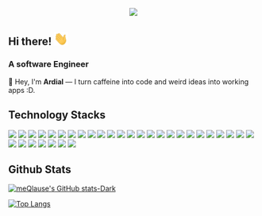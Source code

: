 <p align="center">
  <a href="https://spotify-github-profile.vercel.app/api/view.svg?uid=31ps3jmeh7qhiou7x3soarahez7y&redirect=true">
    <img src="https://spotify-github-profile.vercel.app/api/view.svg?uid=31ps3jmeh7qhiou7x3soarahez7y&theme=default&cover_image=false"/>
  </a>
</p>


<h2 align="start">
Hi there! <img src="https://raw.githubusercontent.com/ABSphreak/ABSphreak/master/gifs/Hi.gif" width="28px">
</h2>

<h3 align="start">
A software Engineer
 </h3>

<p align="start">
  👋 Hey, I'm <b>Ardial</b> — I turn caffeine into code and weird ideas into working apps :D. 
</p>


<h2 align="start">Technology Stacks</h2>
<p align="start">
<img src="https://img.shields.io/badge/react-%2320232a.svg?style=for-the-badge&logo=react&logoColor=%2361DAFB"/>
<img src="https://img.shields.io/badge/react_native-%2320232a.svg?style=for-the-badge&logo=react&logoColor=%2361DAFB"/>
<img src="https://img.shields.io/badge/Next-black?style=for-the-badge&logo=next.js&logoColor=white"/>
<img src="https://img.shields.io/badge/node.js-6DA55F?style=for-the-badge&logo=node.js&logoColor=white"/>
<img src="https://img.shields.io/badge/express.js-%23404d59.svg?style=for-the-badge&logo=express&logoColor=%2361DAFB"/>
<img src="https://img.shields.io/badge/laravel-%23FF2D20.svg?style=for-the-badge&logo=laravel&logoColor=white"/>
<img src="https://img.shields.io/badge/nestjs-%23E0234E.svg?style=for-the-badge&logo=nestjs&logoColor=white"/>
<img src="https://img.shields.io/badge/-jest-%23C21325?style=for-the-badge&logo=jest&logoColor=white"/>
<img src="https://img.shields.io/badge/-jest-%23C21325?style=for-the-badge&logo=jest&logoColor=white"/>
<img src="https://img.shields.io/badge/-TestingLibrary-%23E33332?style=for-the-badge&logo=testing-library&logoColor=white"/>
<img src="https://img.shields.io/badge/git-%23F05033.svg?style=for-the-badge&logo=git&logoColor=white"/>
<img src="https://img.shields.io/badge/nginx-%23009639.svg?style=for-the-badge&logo=nginx&logoColor=white"/>
<img src="https://img.shields.io/badge/ESLint-4B3263?style=for-the-badge&logo=eslint&logoColor=white"/>
<img src="https://img.shields.io/badge/Prisma-3982CE?style=for-the-badge&logo=Prisma&logoColor=white"/>
<img src="https://img.shields.io/badge/redux-%23593d88.svg?style=for-the-badge&logo=redux&logoColor=white"/>
<img src="https://img.shields.io/badge/javascript-%23323330.svg?style=for-the-badge&logo=javascript&logoColor=%23F7DF1E"/>
<img src="https://img.shields.io/badge/typescript-%23007ACC.svg?style=for-the-badge&logo=typescript&logoColor=white"/>
<img src="https://img.shields.io/badge/php-%23777BB4.svg?style=for-the-badge&logo=php&logoColor=white"/>
<img src="https://img.shields.io/badge/go-%2300ADD8.svg?style=for-the-badge&logo=go&logoColor=white"/>
<img src="https://img.shields.io/badge/apache-%23D42029.svg?style=for-the-badge&logo=apache&logoColor=white"/>
<img src="https://img.shields.io/badge/c%23-%23239120.svg?style=for-the-badge&logo=c-sharp&logoColor=white"/>
<img src="https://img.shields.io/badge/linux-%23FCC624.svg?style=for-the-badge&logo=linux&logoColor=black"/>
<img src="https://img.shields.io/badge/debian-%23A81D33.svg?style=for-the-badge&logo=debian&logoColor=white"/>
<img src="https://img.shields.io/badge/ubuntu-%23E95420.svg?style=for-the-badge&logo=ubuntu&logoColor=white"/>
<img src="https://img.shields.io/badge/kali-%23000000.svg?style=for-the-badge&logo=kali-linux&logoColor=white"/>
<img src="https://img.shields.io/badge/html5-%23E34F26.svg?style=for-the-badge&logo=html5&logoColor=white"/>
<img src="https://img.shields.io/badge/css3-%231572B6.svg?style=for-the-badge&logo=css3&logoColor=white"/>
<img src="https://img.shields.io/badge/tailwindcss-%2338B2AC.svg?style=for-the-badge&logo=tailwind-css&logoColor=white"/>
<img src="https://img.shields.io/badge/bootstrap-%237952B3.svg?style=for-the-badge&logo=bootstrap&logoColor=white"/>
<img src="https://img.shields.io/badge/rust-%23000000.svg?style=for-the-badge&logo=rust&logoColor=white"/>
<img src="https://img.shields.io/badge/solidity-%23363636.svg?style=for-the-badge&logo=solidity&logoColor=white"/>
<img src="https://img.shields.io/badge/web3-%23F16822.svg?style=for-the-badge&logo=web3-dot-js&logoColor=white"/>
</p>

<h2 align="start">
Github Stats
</h2>

[![meQlause's GitHub stats-Dark](https://github-readme-stats.vercel.app/api?username=meQlause&show_icons=true&theme=dark#gh-dark-mode-only)](https://github.com/meQlause)

[![Top Langs](https://github-readme-stats.vercel.app/api/top-langs/?username=meQlause&show_icons=true&theme=dark#gh-dark-mode-only)](https://github.com/meQlause)
